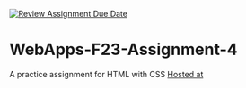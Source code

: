[![Review Assignment Due Date](https://classroom.github.com/assets/deadline-readme-button-24ddc0f5d75046c5622901739e7c5dd533143b0c8e959d652212380cedb1ea36.svg)](https://classroom.github.com/a/4tKarLeg)
# WebApps-F23-Assignment-4
A practice assignment for HTML with CSS
[Hosted at](https://44-563-webapps-f23.github.io/44563-webapps-f23-assignment4-sairamyagajula/playpart.html)
